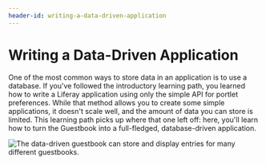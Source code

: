 ```yaml
---
header-id: writing-a-data-driven-application
---
```


# Writing a Data-Driven Application

One of the most common ways to store data in an application is to use a
database. If you've followed the introductory learning path, you learned how to
write a Liferay application using only the simple API for portlet preferences.
While that method allows you to create some simple applications, it doesn't
scale well, and the amount of data you can store is limited. This learning path
picks up where that one left off: here, you'll learn how to turn the Guestbook
into a full-fledged, database-driven application. 

![The data-driven guestbook can store and display entries for many different guestbooks.](../../../images/data-driven-guestbook-1.png)
